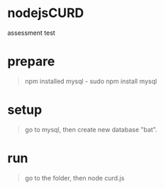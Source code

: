 # nodejsCURD
 assessment test

# prepare
> npm installed
> mysql - sudo npm install mysql

# setup
> go to mysql, then create new database "bat".

# run
> go to the folder, then
  node curd.js
